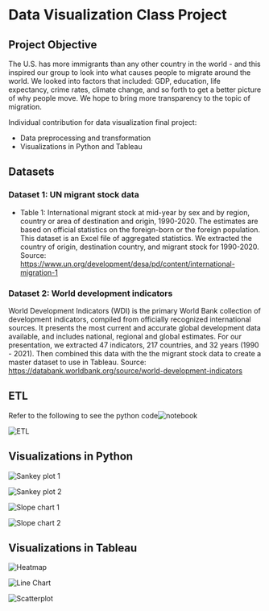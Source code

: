 # Data Visualization Class Project


## Project Objective
The U.S. has more immigrants than any other country in the world - and this inspired our group to look into what causes people to migrate around the world. We looked into factors that included: GDP, education, life expectancy, crime rates, climate change, and so forth to get a better picture of why people move. We hope to bring more transparency to the topic of migration. 

 Individual contribution for data visualization final project: 
 
 - Data preprocessing and transformation
 - Visualizations in Python and Tableau

## Datasets

### Dataset 1: UN migrant stock data 
 - Table 1: International migrant stock at mid-year by sex and by region, country or area of destination and origin, 1990-2020. The estimates are based on official statistics on the foreign-born or the foreign population. This dataset is an Excel file of aggregated statistics. We extracted the country of origin, destination country, and migrant stock for 1990-2020. Source: https://www.un.org/development/desa/pd/content/international-migration-1 
 
### Dataset 2: World development indicators
World Development Indicators (WDI) is the primary World Bank collection of development indicators, compiled from officially recognized international sources. It presents the most current and accurate global development data available, and includes national, regional and global estimates. 
For our presentation, we extracted 47 indicators, 217 countries, and 32 years (1990 - 2021). Then combined this data with the the migrant stock data to create a master dataset to use in Tableau.
Source: https://databank.worldbank.org/source/world-development-indicators

## ETL 
Refer to the following to see the python code![notebook](https://colab.research.google.com/drive/1FWbX_sL6De_XxCjx1aOhbMhN-uh7Gp8h?usp=sharing)


![ETL](images/ETL_diagram.png)

## Visualizations in Python

![Sankey plot 1](images/sankey_chart_1.png)

![Sankey plot 2](images/sankey_chart_2.png)

![Slope chart 1](images/slope_chart_1.png)

![Slope chart 2](images/slope_chart_2.png)


## Visualizations in Tableau

![Heatmap](images/heatmap.png)

![Line Chart](images/line_chart.png)

![Scatterplot](images/scatterplot.png)






 

